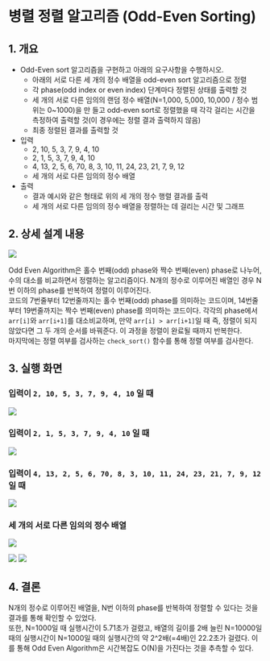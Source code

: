 # 병렬 정렬 알고리즘 (Odd-Even Sorting)

## 1. 개요
- Odd-Even sort 알고리즘을 구현하고 아래의 요구사항을 수행하시오.
	- 아래의 서로 다른 세 개의 정수 배열을 odd-even sort 알고리즘으로 정렬
	- 각 phase(odd index or even index) 단계마다 정렬된 상태를 출력할 것
	- 세 개의 서로 다른 임의의 랜덤 정수 배열(N=1,000, 5,000, 10,000 / 정수 범위는 0~1000)을 만 들고 odd-even sort로 정렬했을 때 각각 걸리는 시간을 측정하여 출력할 것(이 경우에는 정렬 결과 출력하지 않음)
	- 최종 정렬된 결과를 출력할 것
- 입력 
	- 2, 10, 5, 3, 7, 9, 4, 10 
	- 2, 1, 5, 3, 7, 9, 4, 10
	- 4, 13, 2, 5, 6, 70, 8, 3, 10, 11, 24, 23, 21, 7, 9, 12 
	- 세 개의 서로 다른 임의의 정수 배열 
- 출력
	- 결과 예시와 같은 형태로 위의 세 개의 정수 행렬 결과를 출력 
	- 세 개의 서로 다른 임의의 정수 배열을 정렬하는 데 걸리는 시간 및 그래프
## 2. 상세 설계 내용
![](img/code.png)

Odd Even Algorithm은 홀수 번째(odd) phase와 짝수 번째(even) phase로 나누어, 수의 대소를 비교하면서 정렬하는 알고리즘이다. N개의 정수로 이루어진 배열인 경우 N번 이하의 phase를 반복하여 정렬이 이루어진다. 
<br>
코드의 7번줄부터 12번줄까지는 홀수 번째(odd) phase를 의미하는 코드이며, 14번줄부터 19번줄까지는 짝수 번째(even) phase를 의미하는 코드이다. 각각의 phase에서 `arr[i]`와 `arr[i+1]`를 대소비교하며, 만약 `arr[i] > arr[i+1]`일 때 즉, 정렬이 되지 않았다면 그 두 개의 순서를 바꿔준다. 
이 과정을 정렬이 완료될 때까지 반복한다.
<br>
마지막에는 정렬 여부를 검사하는 `check_sort()` 함수를 통해 정렬 여부를 검사한다.
 
## 3. 실행 화면
### 입력이 `2, 10, 5, 3, 7, 9, 4, 10` 일 때
![](img/result1.png)

### 입력이 `2, 1, 5, 3, 7, 9, 4, 10`  일 때
![](img/result2.png)

### 입력이 `4, 13, 2, 5, 6, 70, 8, 3, 10, 11, 24, 23, 21, 7, 9, 12` 일 때
![](img/result3.png)

### 세 개의 서로 다른 임의의 정수 배열 
![](img/result4.png)

![](img/plot_graph.png) ![](img/bar_graph.png)

## 4. 결론
N개의 정수로 이루어진 배열을, N번 이하의 phase를 반복하여 정렬할 수 있다는 것을 결과를 통해 확인할 수 있었다.
<br>
또한, N=1000일 때 실행시간이 5.71초가 걸렸고, 배열의 길이를 2배 늘린 N=10000일 때의 실행시간이 N=1000일 때의 실행시간의 약 2^2배(=4배)인 22.2초가 걸렸다. 이를 통해 Odd Even Algorithm은 시간복잡도 O(N)을 가진다는 것을 추측할 수 있다.

